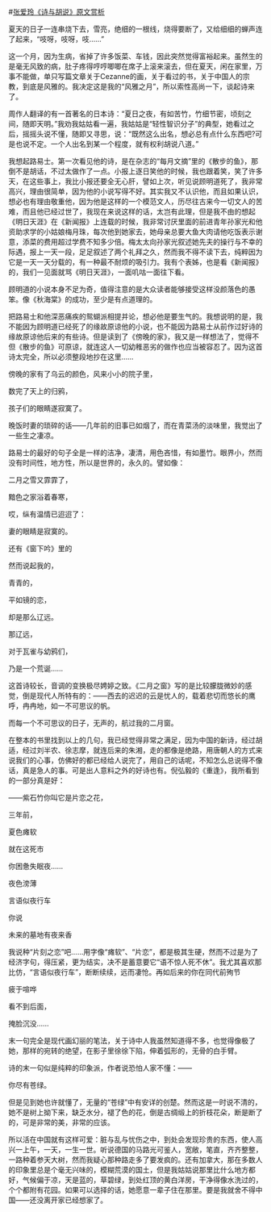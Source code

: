 #[张爱玲《诗与胡说》原文赏析](https://www.vrrw.net/wx/9930.html)

夏天的日子一连串烧下去，雪亮，绝细的一根线，烧得要断了，又给细细的蝉声连了起来，“吱呀，吱呀，吱……”

这一个月，因为生病，省掉了许多饭菜、车钱，因此突然觉得富裕起来。虽然生的是毫无风致的病，肚子疼得哼哼唧唧在席子上滚来滚去，但在夏天，闲在家里，万事不能做，单只写篇文章关于Cezanne的画，关于看过的书，关于中国人的宗教，到底是风雅的。我决定这是我的“风雅之月”，所以索性高尚一下，谈起诗来了。

周作人翻译的有一首著名的日本诗：“夏日之夜，有如苦竹，竹细节密，顷刻之间，随即天明。”我劝我姑姑看一遍，我姑姑是“轻性智识分子”的典型，她看过之后，摇摇头说不懂，随即又寻思，说：“既然这么出名，想必总有点什么东西吧?可是也说不定。一个人出名到某一个程度，就有权利胡说八道。”



我想起路易士。第一次看见他的诗，是在杂志的“每月文摘”里的《散步的鱼》，那倒不是胡话，不过太做作了一点。小报上逐日笑他的时候，我也跟着笑，笑了许多天，在这些事上，我比小报还要全无心肝，譬如上次，听见说顾明道死了，我非常高兴，理由很简单，因为他的小说写得不好。其实我又不认识他，而且如果认识，想必也有理由敬重他，因为他是这样的一个模范文人，历尽往古来今一切文人的苦难，而且他已经过世了，我现在来说这样的话，太岂有此理，但是我不由的想起《明日天涯》在《新闻报》上连载的时候，我非常讨厌里面的前进青年孙家光和他资助求学的小姑娘梅月珠，每次他到她家去，她母亲总要大鱼大肉请他吃饭表示谢意，添菜的费用超过学费不知多少倍。梅太太向孙家光叙述她先夫的操行与不幸的际遇，报上一天一段，足足叙述了两个礼拜之久，然而我不得不读下去，纯粹因为它是一天一天分载的，有一种最不耐烦的吸引力。我有个表姊，也是看《新闻报》的，我们一见面就骂《明日天涯》，一面叽咕一面往下看。

顾明道的小说本身不足为奇，值得注意的是大众读者能够接受这样没颜落色的愚笨。像《秋海棠》的成功，至少是有点道理的。

把路易士和他深恶痛疾的鸳蝴派相提并论，想必他是要生气的。我想说明的是，我不能因为顾明道已经死了的缘故原谅他的小说，也不能因为路易士从前作过好诗的缘故原谅他后来的有些诗。但是读到了《傍晚的家》，我又是一样想法了，觉得不但《散步的鱼》可原谅，就连这人一切幼稚恶劣的做作也应当被容忍了。因为这首诗太完全，所以必须整段地抄在这里……

傍晚的家有了乌云的颜色，风来小小的院子里，

数完了天上的归鸦，

孩子们的眼睛遂寂寞了。

晚饭时妻的琐碎的话——几年前的旧事已如烟了，而在青菜汤的淡味里，我觉出了一些生之凄凉。

路易士的最好的句子全是一样的洁净，凄清，用色吝惜，有如墨竹。眼界小，然而没有时间性，地方性，所以是世界的，永久的。譬如像：

二月之雪又霏霏了，

黯色之家浴着春寒，

哎，纵有温情已迢迢了：

妻的眼睛是寂寞的。

还有《窗下吟》里的

然而说起我的，

青青的，

平如镜的恋，

却是那么辽远。

那辽远，

对于瓦雀与幼鸦们，

乃是一个荒诞……

这首诗较长，音调的变换极尽娉婷之致。《二月之窗》写的是比较朦胧微妙的感觉，倒是现代人所特有的：——西去的迟迟的云是忧人的，载着悲切而悠长的鹰呼，冉冉地，如一不可思议的帆。

而每一个不可思议的日子，无声的，航过我的二月窗。

在整本的书里找到以上的几句，我已经觉得非常之满足，因为中国的新诗，经过胡适，经过刘半农、徐志摩，就连后来的朱湘，走的都像是绝路，用唐朝人的方式来说我们的心事，仿佛好的都已经给人说完了，用自己的话呢，不知怎么总说得不像话，真是急人的事。可是出人意料之外的好诗也有。倪弘毅的《重逢》，我所看到的一部分真是好：

——紫石竹你叫它是片恋之花，

三年前，

夏色瘫软

就在这死市

你困惫失眠夜……

夜色滂薄

言语似夜行车

你说

未来的墓地有夜来香

我说种“片刻之恋”吧……用字像“瘫软”、“片恋”，都是极其生硬，然而不过是为了经济字句，得压紧，更为结实，决不是蓄意要它“语不惊人死不休”。我尤其喜欢那比仿，“言语似夜行车”，断断续续，远而凄怆。再如后来的你在同代前殉节

疲于喧哗

看不到后面，

掩脸沉没……

末一句完全是现代画幻丽的笔法，关于诗中人我虽然知道得不多，也觉得像极了她，那样的宛转的绝望，在影子里徐徐下陷，伸着弧形的，无骨的白手臂。

诗的末一句似是纯粹的印象派，作者说恐怕人家不懂：——

你尽有苍绿。

但是见到她也许就懂了，无量的“苍绿”中有安详的创楚。然而这是一时说不清的，她不是树上拗下来，缺乏水分，褪了色的花，倒是古绸缎上的折枝花朵，断是断了的，可是非常的美，非常的应该。

所以活在中国就有这样可爱：脏与乱与忧伤之中，到处会发现珍贵的东西，使人高兴一上午，一天，一生一世。听说德国的马路光可鉴人，宽敞，笔直，齐齐整整，一路种着参天大树，然而我疑心那种路走多了要发疯的。还有加拿大，那在多数人的印象里总是个毫无兴味的，模糊荒漠的国土，但是我姑姑说那里比什么地方都好，气候偏于凉，天是蓝的，草碧绿，到处红顶的黄白洋房，干净得像水洗过的，个个都附有花园。如果可以选择的话，她愿意一辈子住在那里。要是我就舍不得中国——还没离开家已经想家了。

